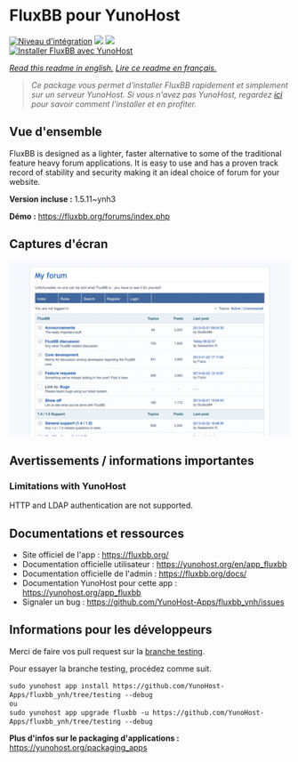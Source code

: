 # FluxBB pour YunoHost

[![Niveau d'intégration](https://dash.yunohost.org/integration/fluxbb.svg)](https://dash.yunohost.org/appci/app/fluxbb) ![](https://ci-apps.yunohost.org/ci/badges/fluxbb.status.svg) ![](https://ci-apps.yunohost.org/ci/badges/fluxbb.maintain.svg)  
[![Installer FluxBB avec YunoHost](https://install-app.yunohost.org/install-with-yunohost.svg)](https://install-app.yunohost.org/?app=fluxbb)

*[Read this readme in english.](./README.md)*
*[Lire ce readme en français.](./README_fr.md)*

> *Ce package vous permet d'installer FluxBB rapidement et simplement sur un serveur YunoHost.
Si vous n'avez pas YunoHost, regardez [ici](https://yunohost.org/#/install) pour savoir comment l'installer et en profiter.*

## Vue d'ensemble

FluxBB is designed as a lighter, faster alternative to some of the traditional feature heavy forum applications. It is easy to use and has a proven track record of stability and security making it an ideal choice of forum for your website.


**Version incluse :** 1.5.11~ynh3

**Démo :** https://fluxbb.org/forums/index.php

## Captures d'écran

![](./doc/screenshots/fluxbb_screenshot.png)

## Avertissements / informations importantes

### Limitations with YunoHost

HTTP and LDAP authentication are not supported.
## Documentations et ressources

* Site officiel de l'app : https://fluxbb.org/
* Documentation officielle utilisateur : https://yunohost.org/en/app_fluxbb
* Documentation officielle de l'admin : https://fluxbb.org/docs/
* Documentation YunoHost pour cette app : https://yunohost.org/app_fluxbb
* Signaler un bug : https://github.com/YunoHost-Apps/fluxbb_ynh/issues

## Informations pour les développeurs

Merci de faire vos pull request sur la [branche testing](https://github.com/YunoHost-Apps/fluxbb_ynh/tree/testing).

Pour essayer la branche testing, procédez comme suit.
```
sudo yunohost app install https://github.com/YunoHost-Apps/fluxbb_ynh/tree/testing --debug
ou
sudo yunohost app upgrade fluxbb -u https://github.com/YunoHost-Apps/fluxbb_ynh/tree/testing --debug
```

**Plus d'infos sur le packaging d'applications :** https://yunohost.org/packaging_apps